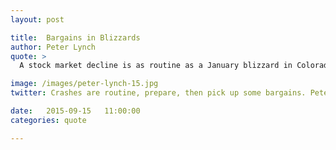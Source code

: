 ```yaml
---
layout: post

title:  Bargains in Blizzards
author: Peter Lynch
quote: >
  A stock market decline is as routine as a January blizzard in Colorado. If you're prepared, it can't hurt you. A decline is a great opportunity to pick up the bargains left behind by investors who are fleeing the storm in panic.

image: /images/peter-lynch-15.jpg
twitter: Crashes are routine, prepare, then pick up some bargains. Peter Lynch http://quotes.stockflare.com/

date:   2015-09-15	 11:00:00
categories: quote

---
```


